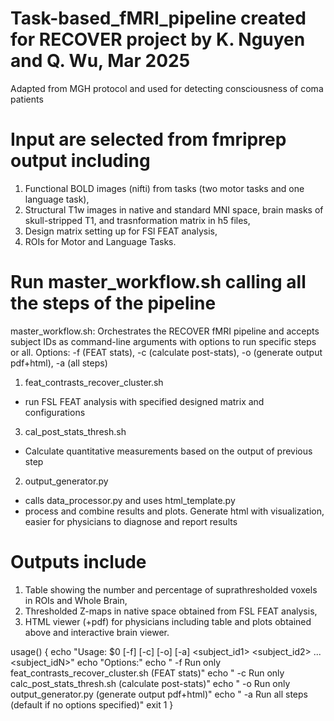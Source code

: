 # Task-based_fMRI_pipeline created for RECOVER project by K. Nguyen and Q. Wu, Mar 2025
Adapted from MGH protocol and used for detecting consciousness of coma patients

# Input are selected from fmriprep output including 
1) Functional BOLD images (nifti) from tasks (two motor tasks and one language task), 
2) Structural T1w images in native and standard MNI space, brain masks of skull-stripped T1, and trasnformation matrix in h5 files, 
3) Design matrix setting up for FSl FEAT analysis,
4) ROIs for Motor and Language Tasks.

# Run master_workflow.sh calling all the steps of the pipeline 
master_workflow.sh: Orchestrates the RECOVER fMRI pipeline and accepts subject IDs as command-line arguments with options to run specific steps or all.
Options: -f (FEAT stats), -c (calculate post-stats), -o (generate output pdf+html), -a (all steps)

1. feat_contrasts_recover_cluster.sh
- run FSL FEAT analysis with specified designed matrix and configurations
3. cal_post_stats_thresh.sh
- Calculate quantitative measurements based on the output of previous step
2. output_generator.py
- calls data_processor.py and uses html_template.py
- process and combine results and plots. Generate html with visualization, easier for physicians to diagnose and report results

# Outputs include 
1) Table showing the number and percentage of suprathresholded voxels in ROIs and Whole Brain,
2) Thresholded Z-maps in native space obtained from FSL FEAT analysis, 
3) HTML viewer (+pdf) for physicians including table and plots obtained above and interactive brain viewer. 

usage() {
    echo "Usage: $0 [-f] [-c] [-o] [-a] <subject_id1> <subject_id2> ... <subject_idN>"
    echo "Options:"
    echo "  -f    Run only feat_contrasts_recover_cluster.sh (FEAT stats)"
    echo "  -c    Run only calc_post_stats_thresh.sh (calculate post-stats)"
    echo "  -o    Run only output_generator.py (generate output pdf+html)"
    echo "  -a    Run all steps (default if no options specified)"
    exit 1
}
